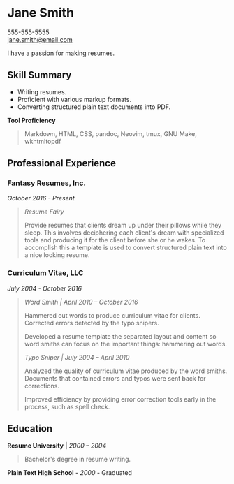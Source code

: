 Jane Smith
==========

555-555-5555\
jane.smith@email.com

I have a passion for making resumes.

Skill Summary
-------------

-   Writing resumes.
-   Proficient with various markup formats.
-   Converting structured plain text documents into PDF.

**Tool Proficiency**

> Markdown, HTML, CSS, pandoc, Neovim, tmux, GNU Make, wkhtmltopdf

Professional Experience
-----------------------

### Fantasy Resumes, Inc.

*October 2016 - Present*

> *Resume Fairy*
>
> Provide resumes that clients dream up under their pillows while they sleep.
> This involves deciphering each client's dream with specialized tools and
> producing it for the client before she or he wakes.  To accomplish this
> a template is used to convert structured plain text into a nice looking
> resume.

### Curriculum Vitae, LLC

*July 2004 - October 2016*

> *Word Smith | April 2010 – October 2016*
>
> Hammered out words to produce curriculum vitae for clients.  Corrected errors
> detected by the typo snipers.
>
> Developed a resume template the separated layout and content so word smiths
> can focus on the important things: hammering out words.
> 
> *Typo Sniper | July 2004 – April 2010*
>
> Analyzed the quality of curriculum vitae produced by the word smiths.
> Documents that contained errors and typos were sent back for corrections.
>
> Improved efficiency by providing error correction tools early in the process,
> such as spell check.

Education
---------

**Resume University** | *2000 – 2004*

> Bachelor's degree in resume writing.

**Plain Text High School** - *2000* - Graduated
